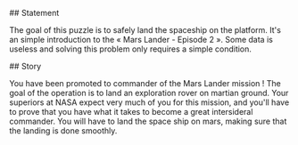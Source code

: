 ## Statement

The goal of this puzzle is to safely land the spaceship on the platform. It's an simple introduction to the « Mars Lander - Episode 2 ». Some data is useless and solving this problem only requires a simple condition.

## Story

You have been promoted to commander of the Mars Lander mission ! The goal of the operation is to land an exploration rover on martian ground. Your superiors at NASA expect very much of you for this mission, and you'll have to prove that you have what it takes to become a great intersideral commander. You will have to land the space ship on mars, making sure that the landing is done smoothly.
